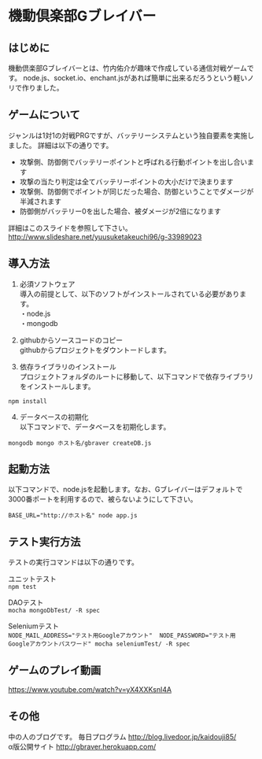 機動倶楽部Gブレイバー
=======

## はじめに
機動倶楽部Gブレイバーとは、竹内佑介が趣味で作成している通信対戦ゲームです。
node.js、socket.io、enchant.jsがあれば簡単に出来るだろうという軽いノリで作りました。


## ゲームについて
ジャンルは1対1の対戦PRGですが、バッテリーシステムという独自要素を実施しました。
詳細は以下の通りです。
* 攻撃側、防御側でバッテリーポイントと呼ばれる行動ポイントを出し合います
* 攻撃の当たり判定は全てバッテリーポイントの大小だけで決まります
* 攻撃側、防御側でポイントが同じだった場合、防御ということでダメージが半減されます
* 防御側がバッテリー0を出した場合、被ダメージが2倍になります  

詳細はこのスライドを参照して下さい。  
<http://www.slideshare.net/yuusuketakeuchi96/g-33989023>


## 導入方法
1. 必須ソフトウェア  
導入の前提として、以下のソフトがインストールされている必要があります。  
・node.js  
・mongodb  

2. githubからソースコードのコピー  
githubからプロジェクトをダウントードします。


3. 依存ライブラリのインストール  
プロジェクトフォルダのルートに移動して、以下コマンドで依存ライブラリをインストールします。  

`npm install`


4. データベースの初期化  
以下コマンドで、データベースを初期化します。  

`mongodb mongo ホスト名/gbraver createDB.js`


## 起動方法
以下コマンドで、node.jsを起動します。なお、Gブレイバーはデフォルトで3000番ポートを利用するので、被らないようにして下さい。

`BASE_URL="http://ホスト名" node app.js`


## テスト実行方法
テストの実行コマンドは以下の通りです。

ユニットテスト  
`npm test`

DAOテスト  
`mocha mongoDbTest/ -R spec`

Seleniumテスト  
`NODE_MAIL_ADDRESS="テスト用Googleアカウント"  NODE_PASSWORD="テスト用Googleアカウントパスワード" mocha seleniumTest/ -R spec`


## ゲームのプレイ動画

<https://www.youtube.com/watch?v=yX4XXKsnl4A>


## その他
中の人のブログです。 毎日プログラム  <http://blog.livedoor.jp/kaidouji85/>    
α版公開サイト <http://gbraver.herokuapp.com/>    